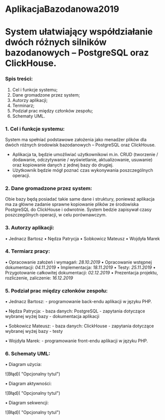 # AplikacjaBazodanowa2019

# System ułatwiający współdziałanie dwóch różnych silników bazodanowych – PostgreSQL oraz ClickHouse.


### Spis treści:
  1.	Cel i funkcje systemu; 
  2.	Dane gromadzone przez system;
  3.	Autorzy aplikacji;
  4.	Terminarz;
  5.	Podział prac między członków zespołu;
  6.	Schematy UML.
  

### 1. Cel i funkcje systemu:
System ma spełniać podstawowe założenia jako menadżer plików dla  dwóch różnych środowisk bazodanowych – PostgreSQL oraz ClickHouse. 
- Aplikacja ta, będzie umożliwiać użytkownikowi m.in. CRUD (tworzenie / dodawanie, odczytywanie / wyświetlanie, aktualizowanie, usuwanie) oraz kopiowanie danych z jednej bazy do drugiej. 
- Użytkownik będzie mógł poznać czas wykonywania poszczególnych operacji.


### 2.	Dane gromadzone przez system:
Obie bazy będą posiadać takie same dane i struktury, ponieważ aplikacja ma za główne zadanie sprawne kopiowanie plików ze środowiska PostgreSQL do ClickHouse i odwrotnie. 
System bedzie zapisywał czasy poszczególnych operacji, w celu porównawczym.


### 3.	Autorzy aplikacji:
  •	Jednacz Bartosz
  •	Nędza Patrycja
  •	Sobkowicz Mateusz
  •	Wojdyła Marek
  
  
### 4.	Termiarz pracy:
  •	Opracowanie założeń i wymagań: *28.10.2019*
  •	Opracowanie wstępnej dokumentacji: *04.11.2019*
  •	Implementacja: *18.11.2019*
  •	Testy: *25.11.2019*
  •	Przygotowanie całkowitej dokumentacji: *02.12.2019*
  •	Prezentacja projektu, rozliczenie, zaliczenie: *16.12.2019*
  
  
### 5. Podział prac między członków zespołu:
  •	Jednacz Bartosz:
    - programowanie back-endu aplikacji w języku PHP.

  •	Nędza Patrycja:
    - baza danych: PostgreSQL
    - zapytania dotyczące wybranej wyżej bazy
    - dokumentacja aplikacji

  •	Sobkowicz Mateusz:
    - baza danych: ClickHouse
    - zapytania dotyczące wybranej wyżej bazy
    - testy

  •	Wojdyła Marek:
    - programowanie front-endu aplikacji w języku PHP.


### 6. Schematy UML:
  •	Diagram użycia: 
  
  ![Błąd]( "Opcjonalny tytul")
  
  
  •	Diagram aktywności:
  
  ![Błąd]( "Opcjonalny tytul")
  
  
  •	Diagram sekwencji:
  
  ![Błąd]( "Opcjonalny tytul")
  
  
  
  
  
  
  
